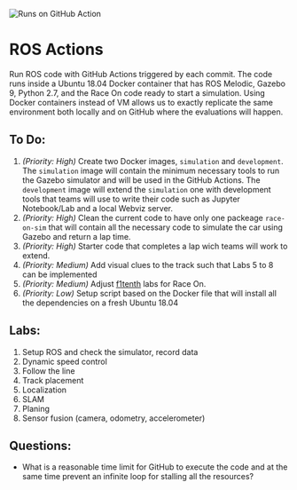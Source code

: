 ![Runs on GitHub Action](https://github.com/race-on/ros-action/workflows/Runs%20on%20GitHub%20Action/badge.svg)

# ROS Actions
Run ROS code with GitHub Actions triggered by each commit. The code runs inside a Ubuntu 18.04 Docker container that has ROS Melodic, Gazebo 9, Python 2.7, and the Race On code ready to start a simulation. Using Docker containers instead of VM allows us to exactly replicate the same environment both locally and on GitHub where the evaluations will happen. 


## To Do:
1. *(Priority: High)* Create two Docker images, `simulation` and `development`. The `simulation` image will contain the minimum necessary tools to run the Gazebo simulator and will be used in the GitHub Actions. The `development` image will extend the `simulation` one with development tools that teams will use to write their code such as Jupyter Notebook/Lab and a local Webviz server.
1. *(Priority: High)* Clean the current code to have only one packeage `race-on-sim` that will contain all the necessary code to simulate the car using Gazebo and return a lap time.
1. *(Priority: High)* Starter code that completes a lap wich teams will work to extend.
1. *(Priority: Medium)* Add visual clues to the track such that Labs 5 to 8 can be implemented
1. *(Priority: Medium)* Adjust [f1tenth](https://f1tenth-coursekit.readthedocs.io/en/stable/introduction/syllabus.html) labs for Race On.
1. *(Priority: Low)* Setup script based on the Docker file that will install all the dependencies on a fresh Ubuntu 18.04


## Labs:
1. Setup ROS and check the simulator, record data
1. Dynamic speed control
1. Follow the line
1. Track placement
1. Localization
1. SLAM
1. Planing
1. Sensor fusion (camera, odometry, accelerometer)


## Questions:
  - What is a reasonable time limit for GitHub to execute the code and at the same time prevent an infinite loop for stalling all the resources?
